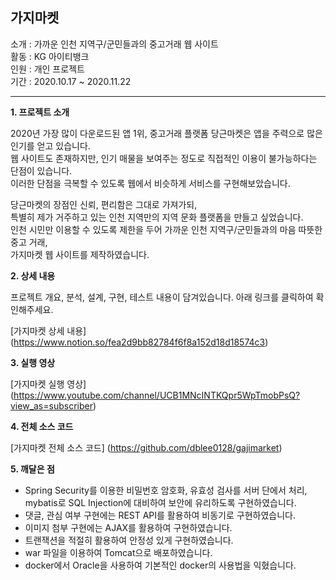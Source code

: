 ## 가지마켓  

소개 : 가까운 인천 지역구/군민들과의 중고거래 웹 사이트  
활동 : KG 아이티뱅크  
인원 : 개인 프로젝트  
기간 : 2020.10.17 ~ 2020.11.22  

* * *

__1. 프로젝트 소개__

2020년 가장 많이 다운로드된 앱 1위, 중고거래 플랫폼 당근마켓은 앱을 주력으로 많은 인기를 얻고 있습니다.   
웹 사이트도 존재하지만, 인기 매물을 보여주는 정도로 직접적인 이용이 불가능하다는 단점이 있습니다.  
이러한 단점을 극복할 수 있도록 웹에서 비슷하게 서비스를 구현해보았습니다.   

당근마켓의 장점인 신뢰, 편리함은 그대로 가져가되,   
특별히 제가 거주하고 있는 인천 지역만의 지역 문화 플랫폼을 만들고 싶었습니다.  
인천 시민만 이용할 수 있도록 제한을 두어 가까운 인천 지역구/군민들과의 마음 따뜻한 중고 거래,  
가지마켓 웹 사이트를 제작하였습니다.  

  
__2. 상세 내용__

프로젝트 개요, 분석, 설계, 구현, 테스트 내용이 담겨있습니다. 아래 링크를 클릭하여 확인해주세요.

[가지마켓 상세 내용] (https://www.notion.so/fea2d9bb82784f6f8a152d18d18574c3)

  
__3. 실행 영상__

[가지마켓 실행 영상] (https://www.youtube.com/channel/UCB1MNcINTKQpr5WpTmobPsQ?view_as=subscriber)

  
__4. 전체 소스 코드__

[가지마켓 전체 소스 코드] (https://github.com/dblee0128/gajimarket)

  
__5. 깨달은 점__

- Spring Security를 이용한 비밀번호 암호화, 유효성 검사를 서버 단에서 처리, 
  mybatis로 SQL Injection에 대비하여 보안에 유리하도록 구현하였습니다.
- 댓글, 관심 여부 구현에는 REST API를 활용하여 비동기로 구현하였습니다.
- 이미지 첨부 구현에는 AJAX를 활용하여 구현하였습니다.
- 트랜잭션을 적절히 활용하여 안정성 있게 구현하였습니다.
- war 파일을 이용하여 Tomcat으로 배포하였습니다.
- docker에서 Oracle을 사용하여 기본적인 docker의 사용법을 익혔습니다.

